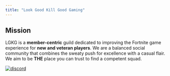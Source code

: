 ```yaml
---
title: "Look Good Kill Good Gaming"
---
```


## Mission

LGKG is a **member-centric** guild dedicated to improving the Fortnite game experience for **new and veteran players**. We are a balanced social community that combines the sweaty push for excellence with a casual flair. We aim to be **THE** place you can trust to find a competent squad.

[![discord](/images/join_us_discord.png)](https://discord.gg/KzhUQrQbCr)

